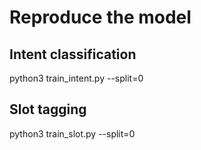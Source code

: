 # Reproduce the model

## Intent classification

python3 train_intent.py --split=0

## Slot tagging

python3 train_slot.py --split=0

